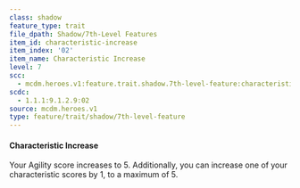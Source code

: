 ```yaml
---
class: shadow
feature_type: trait
file_dpath: Shadow/7th-Level Features
item_id: characteristic-increase
item_index: '02'
item_name: Characteristic Increase
level: 7
scc:
  - mcdm.heroes.v1:feature.trait.shadow.7th-level-feature:characteristic-increase
scdc:
  - 1.1.1:9.1.2.9:02
source: mcdm.heroes.v1
type: feature/trait/shadow/7th-level-feature
---
```


#### Characteristic Increase

Your Agility score increases to 5. Additionally, you can increase one of your characteristic scores by 1, to a maximum of 5.
